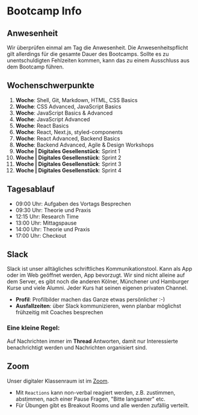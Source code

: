 # Bootcamp Info

## Anwesenheit

Wir überprüfen einmal am Tag die Anwesenheit. Die Anwesenheitspflicht gilt allerdings für die gesamte Dauer des Bootcamps. Sollte es zu unentschuldigten Fehlzeiten kommen, kann das zu einem Ausschluss aus dem Bootcamp führen.

## Wochenschwerpunkte

1. **Woche**: Shell, Git, Markdown, HTML, CSS Basics
1. **Woche**: CSS Advanced, JavaScript Basics
1. **Woche**: JavaScript Basics & Advanced
1. **Woche**: JavaScript Advanced
1. **Woche**: React Basics
1. **Woche**: React, Next.js, styled-components
1. **Woche**: React Advanced, Backend Basics
1. **Woche**: Backend Advanced, Agile & Design Workshops
1. **Woche | Digitales Gesellenstück**: Sprint 1
1. **Woche | Digitales Gesellenstück**: Sprint 2
1. **Woche | Digitales Gesellenstück**: Sprint 3
1. **Woche | Digitales Gesellenstück**: Sprint 4

## Tagesablauf

- 09:00 Uhr: Aufgaben des Vortags Besprechen
- 09:30 Uhr: Theorie und Praxis
- 12:15 Uhr: Research Time
- 13:00 Uhr: Mittagspause
- 14:00 Uhr: Theorie und Praxis
- 17:00 Uhr: Checkout

## Slack

Slack ist unser alltägliches schriftliches Kommunikationstool. Kann als App oder im Web geöffnet werden, App bevorzugt. Wir sind nicht alleine auf dem Server, es gibt noch die anderen Kölner, Münchener und Hamburger Kurse und viele Alumni. Jeder Kurs hat seinen eigenen privaten Channel.

- **Profil**: Profilbilder machen das Ganze etwas persönlicher :-)
- **Ausfallzeiten**: über Slack kommunizieren, wenn planbar möglichst frühzeitig mit Coaches besprechen

### Eine kleine Regel:

Auf Nachrichten immer im **Thread** Antworten, damit nur Interessierte benachrichtigt werden und Nachrichten organisiert sind.

## Zoom

Unser digitaler Klassenraum ist im [Zoom](https://learn.neuefische.de).

- Mit `Reactions` kann non-verbal reagiert werden, z.B. zustimmen, abstimmen, nach einer Pause Fragen, "Bitte langsamer" etc.
- Für Übungen gibt es Breakout Rooms und alle werden zufällig verteilt.
